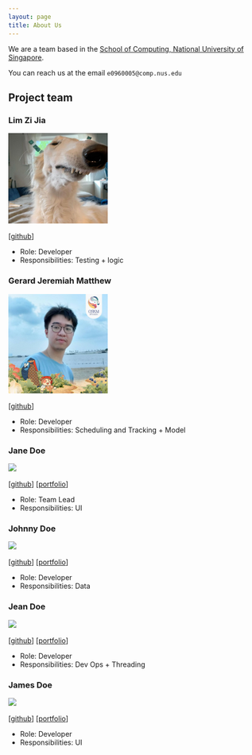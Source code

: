 ```yaml
---
layout: page
title: About Us
---
```


We are a team based in the [School of Computing, National University of Singapore](http://www.comp.nus.edu.sg).

You can reach us at the email `e0960005@comp.nus.edu`

## Project team

### Lim Zi Jia

<img src="images/limzijia.png" width="200px">

[[github](https://github.com/limzijia)]

* Role: Developer
* Responsibilities: Testing + logic

### Gerard Jeremiah Matthew

<img src="images/gerardjm018.png" width="200px">

[[github](https://github.com/GERARDJM018)]

* Role: Developer
* Responsibilities: Scheduling and Tracking + Model

### Jane Doe

<img src="images/johndoe.png" width="200px">

[[github](http://github.com/johndoe)]
[[portfolio](team/johndoe.md)]

* Role: Team Lead
* Responsibilities: UI

### Johnny Doe

<img src="images/johndoe.png" width="200px">

[[github](http://github.com/johndoe)] [[portfolio](team/johndoe.md)]

* Role: Developer
* Responsibilities: Data

### Jean Doe

<img src="images/johndoe.png" width="200px">

[[github](http://github.com/johndoe)]
[[portfolio](team/johndoe.md)]

* Role: Developer
* Responsibilities: Dev Ops + Threading

### James Doe

<img src="images/johndoe.png" width="200px">

[[github](http://github.com/johndoe)]
[[portfolio](team/johndoe.md)]

* Role: Developer
* Responsibilities: UI
